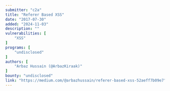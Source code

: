 ```yaml
---
submitter: "c2a"
title: "Referer Based XSS"
date: "2017-07-30"
added: "2024-11-03"
description: ""
vulnerabilities: [
    "XSS"
]
programs: [
    "undisclosed"
]
authors: [
    "Arbaz Hussain (@ArbazKiraak)"
]
bounty: "undisclosed"
link: "https://medium.com/@arbazhussain/referer-based-xss-52aeff7b09e7"
---
```




